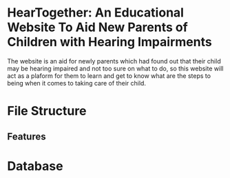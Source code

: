 # **HearTogether: An Educational Website To Aid New Parents of Children with Hearing Impairments**

The website is an aid for newly parents which had found out that their child may be hearing impaired and not too sure on what to do, so this website will act as a plaform for them to learn and get to know what are the steps to being when it comes to taking care of their child.

# **File Structure**

## Features

# **Database**